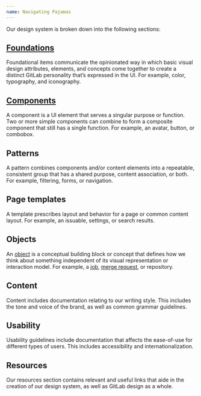 ```yaml
---
name: Navigating Pajamas
---
```


Our design system is broken down into the following sections:

## [Foundations](/product-foundations)

Foundational items communicate the opinionated way in which basic visual design attributes, elements, and concepts come together to create a distinct GitLab personality that’s expressed in the UI. For example, color, typography, and iconography.

## [Components](/components)

A component is a UI element that serves a singular purpose or function. Two or more simple components can combine to form a composite component that still has a single function. For example, an avatar, button, or combobox.

## Patterns

A pattern combines components and/or content elements into a repeatable, consistent group that has a shared purpose, content association, or both. For example, filtering, forms, or navigation.

## Page templates

A template prescribes layout and behavior for a page or common content layout. For example, an issuable, settings, or search results.

## Objects

An [object](/objects/overview) is a conceptual building block or concept that defines how we think about something independent of its visual representation or interaction model. For example, a [job](/objects/job), [merge request](/objects/merge-request), or repository.

## Content

Content includes documentation relating to our writing style. This includes the tone and voice of the brand, as well as common grammar guidelines.

## Usability

Usability guidelines include documentation that affects the ease-of-use for different types of users. This includes accessibility and internationalization.

## Resources

Our resources section contains relevant and useful links that aide in the creation of our design system, as well as GitLab design as a whole.
